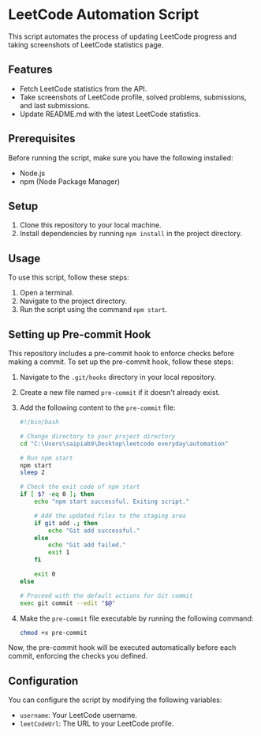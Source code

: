 # LeetCode Automation Script

This script automates the process of updating LeetCode progress and taking screenshots of LeetCode statistics page.

## Features

-   Fetch LeetCode statistics from the API.
-   Take screenshots of LeetCode profile, solved problems, submissions, and last submissions.
-   Update README.md with the latest LeetCode statistics.

## Prerequisites

Before running the script, make sure you have the following installed:

-   Node.js
-   npm (Node Package Manager)

## Setup

1. Clone this repository to your local machine.
2. Install dependencies by running `npm install` in the project directory.

## Usage

To use this script, follow these steps:

1. Open a terminal.
2. Navigate to the project directory.
3. Run the script using the command `npm start`.

## Setting up Pre-commit Hook

This repository includes a pre-commit hook to enforce checks before making a commit. To set up the pre-commit hook, follow these steps:

1. Navigate to the `.git/hooks` directory in your local repository.

2. Create a new file named `pre-commit` if it doesn't already exist.

3. Add the following content to the `pre-commit` file:

    ```bash
    #!/bin/bash

    # Change directory to your project directory
    cd "C:\Users\saipiab9\Desktop\leetcode everyday\automation"

    # Run npm start
    npm start
    sleep 2

    # Check the exit code of npm start
    if [ $? -eq 0 ]; then
        echo "npm start successful. Exiting script."

        # Add the updated files to the staging area
        if git add .; then
            echo "Git add successful."
        else
            echo "Git add failed."
            exit 1
        fi

        exit 0
    else

    # Proceed with the default actions for Git commit
    exec git commit --edit "$@"
    ```

4. Make the `pre-commit` file executable by running the following command:

    ```bash
    chmod +x pre-commit
    ```

Now, the pre-commit hook will be executed automatically before each commit, enforcing the checks you defined.

## Configuration

You can configure the script by modifying the following variables:

-   `username`: Your LeetCode username.
-   `leetCodeUrl`: The URL to your LeetCode profile.
